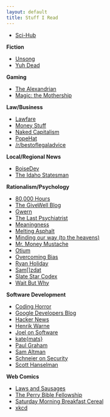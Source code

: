 ```yaml
---
layout: default
title: Stuff I Read
---
```


* [Sci-Hub](https://sci-hub.tw/)  

**Fiction**  
* [Unsong](https://unsongbook.com/)  
* [Yuh Dead](https://lorav.github.io/)  

**Gaming**  
* [The Alexandrian](https://thealexandrian.net/)  
* [Magic: the Mothership](https://magic.wizards.com/en/articles)  

**Law/Business**  
* [Lawfare](https://lawfareblog.com/)  
* [Money Stuff](https://www.bloomberg.com/view/topics/money-stuff)  
* [Naked Capitalism](https://www.nakedcapitalism.com/)  
* [PopeHat](https://www.popehat.com/)  
* [/r/bestoflegaladvice](https://www.reddit.com/r/bestoflegaladvice/)  

**Local/Regional News**  
* [BoiseDev](https://boisedev.com/)  
* [The Idaho Statesman](https://www.idahostatesman.com/)  

**Rationalism/Psychology**  
* [80,000 Hours](https://80000hours.org/)  
* [The GiveWell Blog](https://blog.givewell.org/)  
* [Gwern](https://www.gwern.net/)  
* [The Last Psychiatrist](https://thelastpsychiatrist.com)  
* [Meaningness](https://meaningness.com/)  
* [Melting Asphalt](https://meltingasphalt.com)  
* [Minding our way (to the heavens)](http://mindingourway.com/)  
* [Mr. Money Mustache](https://www.mrmoneymustache.com/)  
* [Otium](https://srconstantin.wordpress.com/)  
* [Overcoming Bias](https://www.overcomingbias.com/)  
* [Ryan Holiday](https://ryanholiday.net/blog/)  
* [Sam\[\]zdat](https://samzdat.com/)  
* [Slate Star Codex](https://slatestarcodex.com/)  
* [Wait But Why](https://waitbutwhy.com)  

**Software Development**  
* [Coding Horror](https://blog.codinghorror.com/)  
* [Google Developers Blog](https://developers.googleblog.com/)  
* [Hacker News](https://news.ycombinator.com/)  
* [Henrik Warne](https://henrikwarne.com/)  
* [Joel on Software](https://www.joelonsoftware.com/)  
* [kate{mats}](https://katemats.com/)  
* [Paul Graham](http://paulgraham.com/articles.html)  
* [Sam Altman](https://blog.samaltman.com/)  
* [Schneier on Security](https://www.schneier.com/)  
* [Scott Hanselman](https://www.hanselman.com/blog/)  

**Web Comics**  
* [Laws and Sausages](https://lawsandsausagescomic.com/comic)  
* [The Perry Bible Fellowship](https://pbfcomics.com/)  
* [Saturday Morning Breakfast Cereal](https://smbc-comics.com/)  
* [xkcd](https://xkcd.com/)  
